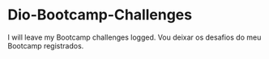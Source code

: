 # Dio-Bootcamp-Challenges
I will leave my Bootcamp challenges logged.
Vou deixar os desafios do meu Bootcamp registrados.
